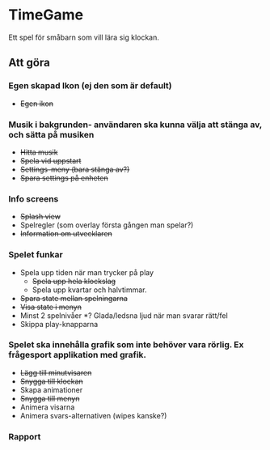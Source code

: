 # TimeGame

Ett spel för småbarn som vill lära sig klockan.

## Att göra

### Egen skapad Ikon (ej den som är default)
* ~~Egen ikon~~

### Musik i bakgrunden- användaren ska kunna välja att stänga av, och sätta på musiken
* ~~Hitta musik~~
* ~~Spela vid uppstart~~
* ~~Settings-meny (bara stänga av?)~~
* ~~Spara settings på enheten~~

### Info screens
* ~~Splash view~~
* Spelregler (som overlay första gången man spelar?)
* ~~Information om utvecklaren~~

### Spelet funkar
* Spela upp tiden när man trycker på play
    * ~~Spela upp hela klockslag~~
    * Spela upp kvartar och halvtimmar.
* ~~Spara state mellan spelningarna~~
* ~~Visa state i menyn~~
* Minst 2 spelnivåer
*? Glada/ledsna ljud när man svarar rätt/fel
* Skippa play-knapparna

### Spelet ska innehålla grafik som inte behöver vara rörlig. Ex frågesport applikation med grafik. 
* ~~Lägg till minutvisaren~~
* ~~Snygga till klockan~~
* Skapa animationer
* ~~Snygga till menyn~~
* Animera visarna
* Animera svars-alternativen (wipes kanske?)

### Rapport